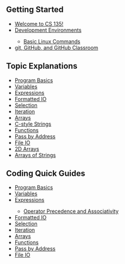 <h2>Getting Started</h2>
<ul>
    <li><a href="https://erinkeith.github.io/135/beninging">Welcome to CS 135!</a></li>
    <li><a href="https://erinkeith.github.io/135/start/dev_env">Development Environments</a></li>
        <ul>
            <li><a href="https://erinkeith.github.io/135/quick_guides/linux_commands">Basic Linux Commands</a></li>
        </ul>
    <li><a href="https://erinkeith.github.io/135/start/git">git, GitHub, and GitHub Classroom</a></li>
</ul>
<h2>Topic Explanations</h2>
<ul>
    <li><a href="https://erinkeith.github.io/135/topics/program_basics">Program Basics</a></li>
    <li><a href="https://erinkeith.github.io/135/topics/variables">Variables</a></li>
    <li><a href="https://erinkeith.github.io/135/topics/expressions">Expressions</a></li>
    <li><a href="https://erinkeith.github.io/135/topics/formatted_io">Formatted IO</a></li>
    <li><a href="https://erinkeith.github.io/135/topics/selection">Selection</a></li>
    <li><a href="https://erinkeith.github.io/135/topics/iteration">Iteration</a></li>
    <li><a href="https://erinkeith.github.io/135/topics/arrays">Arrays</a></li>
    <li><a href="https://erinkeith.github.io/135/topics/strings">C-style Strings</a></li>
    <li><a href="https://erinkeith.github.io/135/topics/functions">Functions</a></li>
    <li><a href="https://erinkeith.github.io/135/topics/pass_by_address">Pass by Address</a></li>
    <li><a href="https://erinkeith.github.io/135/topics/file_io">File IO</a></li>
    <li><a href="https://erinkeith.github.io/135/topics/2d_arrays">2D Arrays</a></li>
    <li><a href="https://erinkeith.github.io/135/topics/arrays_strings">Arrays of Strings</a></li>
</ul>
<h2>Coding Quick Guides</h2>
<ul>
    <li><a href="https://erinkeith.github.io/135/quick_guides/program_basics">Program Basics</a></li>
    <li><a href="https://erinkeith.github.io/135/quick_guides/variables">Variables</a></li>
    <li><a href="https://erinkeith.github.io/135/quick_guides/expressions">Expressions</a></li>
        <ul>
            <li><a href="https://erinkeith.github.io/135/quick_guides/operators">Operator Precedence and Associativity</a></li>
        </ul>
    <li><a href="https://erinkeith.github.io/135/quick_guides/formatted_io">Formatted IO</a></li>
    <li><a href="https://erinkeith.github.io/135/quick_guides/selection">Selection</a></li>
    <li><a href="https://erinkeith.github.io/135/quick_guides/iteration">Iteration</a></li>
    <li><a href="https://erinkeith.github.io/135/quick_guides/arrays">Arrays</a></li>
    <li><a href="https://erinkeith.github.io/135/quick_guides/functions">Functions</a></li>
    <li><a href="https://erinkeith.github.io/135/quick_guides/pass_by_address">Pass by Address</a></li>
    <li><a href="https://erinkeith.github.io/135/quick_guides/file_io">File IO</a></li>
</ul>
